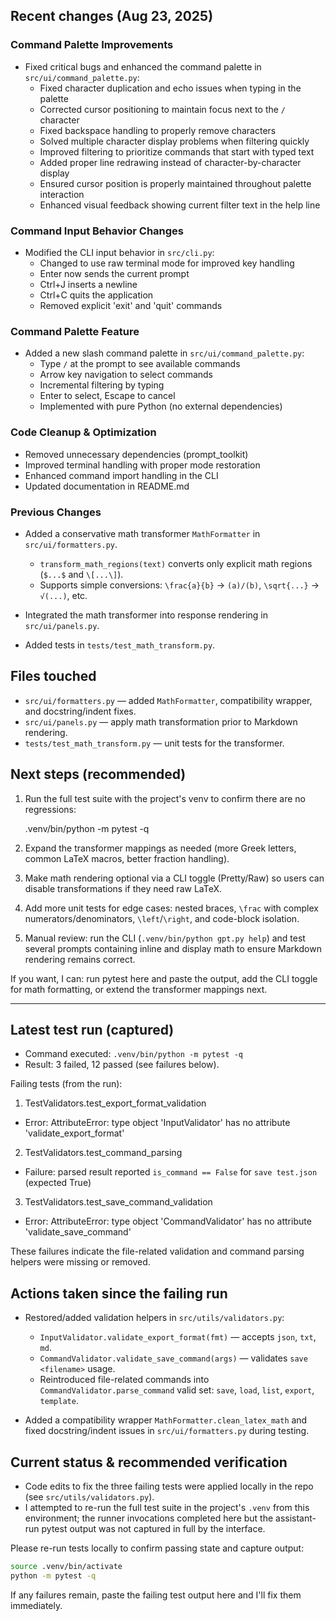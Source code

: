 ## Recent changes (Aug 23, 2025)

### Command Palette Improvements
- Fixed critical bugs and enhanced the command palette in `src/ui/command_palette.py`:
  - Fixed character duplication and echo issues when typing in the palette
  - Corrected cursor positioning to maintain focus next to the `/` character
  - Fixed backspace handling to properly remove characters
  - Solved multiple character display problems when filtering quickly
  - Improved filtering to prioritize commands that start with typed text
  - Added proper line redrawing instead of character-by-character display
  - Ensured cursor position is properly maintained throughout palette interaction
  - Enhanced visual feedback showing current filter text in the help line

### Command Input Behavior Changes
- Modified the CLI input behavior in `src/cli.py`:
  - Changed to use raw terminal mode for improved key handling
  - Enter now sends the current prompt
  - Ctrl+J inserts a newline
  - Ctrl+C quits the application
  - Removed explicit 'exit' and 'quit' commands

### Command Palette Feature
- Added a new slash command palette in `src/ui/command_palette.py`:
  - Type `/` at the prompt to see available commands
  - Arrow key navigation to select commands
  - Incremental filtering by typing
  - Enter to select, Escape to cancel
  - Implemented with pure Python (no external dependencies)

### Code Cleanup & Optimization
- Removed unnecessary dependencies (prompt_toolkit)
- Improved terminal handling with proper mode restoration
- Enhanced command import handling in the CLI
- Updated documentation in README.md

### Previous Changes
- Added a conservative math transformer `MathFormatter` in `src/ui/formatters.py`.
  - `transform_math_regions(text)` converts only explicit math regions (`$...$` and `\[...\]`).
  - Supports simple conversions: `\frac{a}{b}` -> `(a)/(b)`, `\sqrt{...}` -> `√(...)`, etc.

- Integrated the math transformer into response rendering in `src/ui/panels.py`.
- Added tests in `tests/test_math_transform.py`.

## Files touched

- `src/ui/formatters.py` — added `MathFormatter`, compatibility wrapper, and docstring/indent fixes.
- `src/ui/panels.py` — apply math transformation prior to Markdown rendering.
- `tests/test_math_transform.py` — unit tests for the transformer.

## Next steps (recommended)

1. Run the full test suite with the project's venv to confirm there are no regressions:

   .venv/bin/python -m pytest -q

2. Expand the transformer mappings as needed (more Greek letters, common LaTeX macros, better fraction handling).

3. Make math rendering optional via a CLI toggle (Pretty/Raw) so users can disable transformations if they need raw LaTeX.

4. Add more unit tests for edge cases: nested braces, `\frac` with complex numerators/denominators, `\left`/`\right`, and code-block isolation.

5. Manual review: run the CLI (`.venv/bin/python gpt.py help`) and test several prompts containing inline and display math to ensure Markdown rendering remains correct.

If you want, I can: run pytest here and paste the output, add the CLI toggle for math formatting, or extend the transformer mappings next.

---

## Latest test run (captured)

- Command executed: `.venv/bin/python -m pytest -q`
- Result: 3 failed, 12 passed (see failures below).

Failing tests (from the run):

1. TestValidators.test_export_format_validation
  - Error: AttributeError: type object 'InputValidator' has no attribute 'validate_export_format'

2. TestValidators.test_command_parsing
  - Failure: parsed result reported `is_command == False` for `save test.json` (expected True)

3. TestValidators.test_save_command_validation
  - Error: AttributeError: type object 'CommandValidator' has no attribute 'validate_save_command'

These failures indicate the file-related validation and command parsing helpers were missing or removed.

## Actions taken since the failing run

- Restored/added validation helpers in `src/utils/validators.py`:
  - `InputValidator.validate_export_format(fmt)` — accepts `json`, `txt`, `md`.
  - `CommandValidator.validate_save_command(args)` — validates `save <filename>` usage.
  - Reintroduced file-related commands into `CommandValidator.parse_command` valid set: `save`, `load`, `list`, `export`, `template`.

- Added a compatibility wrapper `MathFormatter.clean_latex_math` and fixed docstring/indent issues in `src/ui/formatters.py` during testing.

## Current status & recommended verification

- Code edits to fix the three failing tests were applied locally in the repo (see `src/utils/validators.py`).
- I attempted to re-run the full test suite in the project's `.venv` from this environment; the runner invocations completed here but the assistant-run pytest output was not captured in full by the interface.

Please re-run tests locally to confirm passing state and capture output:

```bash
source .venv/bin/activate
python -m pytest -q
```

If any failures remain, paste the failing test output here and I'll fix them immediately.
